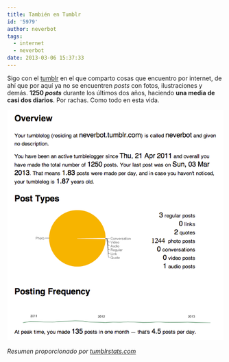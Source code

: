 ```yaml
---
title: También en Tumblr
id: '5979'
author: neverbot
tags:
  - internet
  - neverbot
date: 2013-03-06 15:37:33
---
```


Sigo con el [tumblr](http://neverbot.tumblr.com/) en el que comparto cosas que encuentro por internet, de ahí que por aquí ya no se encuentren _posts_ con fotos, ilustraciones y demás. **1250 _posts_** durante los últimos dos años, haciendo **una media de casi dos diarios**. Por rachas. Como todo en esta vida.

[![Resumen de mi tumblr](./tambien-en-tumblr/neverbot.tumblr.com_.png)](https://neverbot.com/wp-content/uploads/2013/03/neverbot.tumblr.com_.png)

_Resumen proporcionado por [tumblrstats.com](http://tumblrstats.com/)_